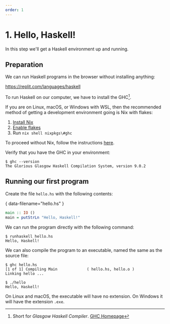 ```yaml
---
order: 1
---
```


# 1. Hello, Haskell!

In this step we'll get a Haskell environment up and running.

## Preparation

We can run Haskell programs in the browser without installing anything:

https://replit.com/languages/haskell

To run Haskell on our computer, we have to install the GHC[^1].

If you are on Linux, macOS, or Windows with WSL, then the recommended method of
getting a development environment going is Nix with flakes:
1. [Install Nix][nix-install]
2. [Enable flakes][nix-flakes]
3. Run `nix shell nixpkgs\#ghc`

To proceed without Nix, follow the instructions [here](https://www.haskell.org/ghcup/install/#installation).

[nix-install]: https://nixos.org/download.html
[nix-flakes]: https://nixos.wiki/wiki/Flakes

Verify that you have the GHC in your environment:

```
$ ghc --version
The Glorious Glasgow Haskell Compilation System, version 9.0.2
```

[^1]: Short for _Glasgow Haskell Compiler_. [GHC Homepage](https://www.haskell.org/ghc/)

## Running our first program

Create the file `hello.hs` with the following contents:

{ data-filename="hello.hs" }
```haskell
main :: IO ()
main = putStrLn "Hello, Haskell!"
```

We can run the program directly with the following command:

```
$ runhaskell hello.hs
Hello, Haskell!
```

We can also compile the program to an executable, named the same as the source file:

```
$ ghc hello.hs
[1 of 1] Compiling Main             ( hello.hs, hello.o )
Linking hello ...

$ ./hello
Hello, Haskell!
```

On Linux and macOS, the executable will have no extension. On Windows it will have the extension `.exe`.
